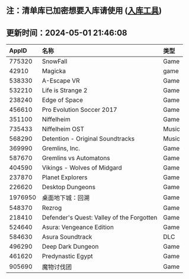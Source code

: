 ## 注：清单库已加密想要入库请使用 ([入库工具](https://github.com/BlankTMing/ManifestAutoUpdate/releases))

## 更新时间：2024-05-01 21:46:08
| AppID | 名称 | 类型  |
| :-------------------- | :----------------------------- | :----------- |
| 775320 | SnowFall| Game |
| 42910 | Magicka| game |
| 538330 | A-Escape VR| Game |
| 532210 | Life is Strange 2| Game |
| 238240 | Edge of Space| Game |
| 456610 | Pro Evolution Soccer 2017| Game |
| 351100 | Niffelheim| Game |
| 735433 | Niffelheim OST| Music |
| 568290 | Detention - Original Soundtracks| Music |
| 369990 | Gremlins, Inc.| Game |
| 587670 | Gremlins vs Automatons| Game |
| 404590 | Vikings - Wolves of Midgard| Game |
| 237870 | Planet Explorers| Game |
| 226620 | Desktop Dungeons| Game |
| 1976950 | 桌面地下城：回溯| Game |
| 548370 | Rezrog| Game |
| 218410 | Defender's Quest: Valley of the Forgotten| Game |
| 524640 | Asura: Vengeance Edition| Game |
| 584630 | Asura Soundtrack| DLC |
| 496290 | Deep Dark Dungeon| Game |
| 461620 | Predynastic Egypt| Game |
| 905690 | 魔物讨伐团| Game |

